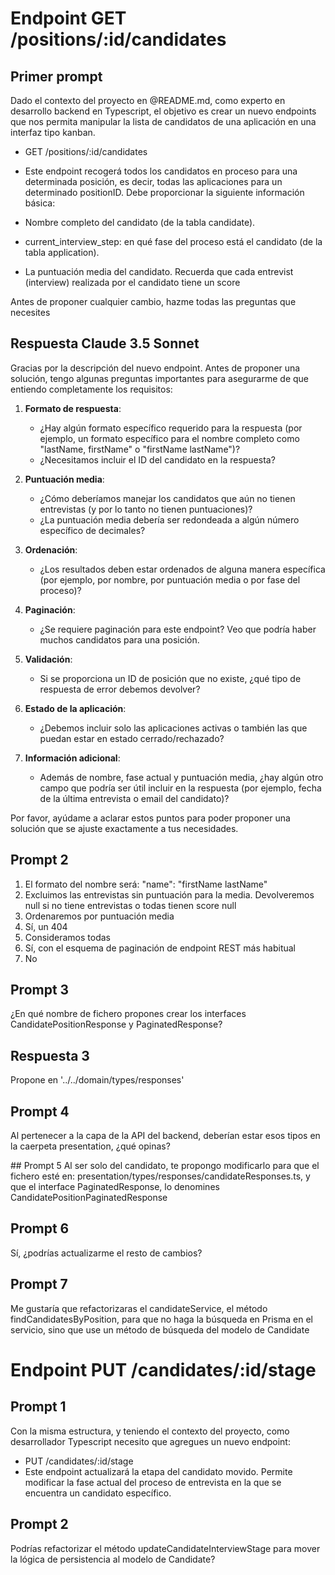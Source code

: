 # Endpoint GET /positions/:id/candidates

## Primer prompt
Dado el contexto del proyecto en @README.md, como experto en desarrollo backend en Typescript, el objetivo es crear un nuevo endpoints que nos permita manipular la lista de candidatos de una aplicación en una interfaz tipo kanban.

- GET /positions/:id/candidates

 - Este endpoint recogerá todos los candidatos en proceso para una determinada posición, es decir, todas las aplicaciones para un determinado positionID. Debe proporcionar la siguiente información básica:

  - Nombre completo del candidato (de la tabla candidate).
  - current_interview_step: en qué fase del proceso está el candidato (de la tabla application).
  - La puntuación media del candidato. Recuerda que cada entrevist (interview) realizada por el candidato tiene un score

Antes de proponer cualquier cambio, hazme todas las preguntas que necesites

## Respuesta Claude 3.5 Sonnet
Gracias por la descripción del nuevo endpoint. Antes de proponer una solución, tengo algunas preguntas importantes para asegurarme de que entiendo completamente los requisitos:

1. **Formato de respuesta**:
   - ¿Hay algún formato específico requerido para la respuesta (por ejemplo, un formato específico para el nombre completo como "lastName, firstName" o "firstName lastName")?
   - ¿Necesitamos incluir el ID del candidato en la respuesta?

2. **Puntuación media**:
   - ¿Cómo deberíamos manejar los candidatos que aún no tienen entrevistas (y por lo tanto no tienen puntuaciones)?
   - ¿La puntuación media debería ser redondeada a algún número específico de decimales?

3. **Ordenación**:
   - ¿Los resultados deben estar ordenados de alguna manera específica (por ejemplo, por nombre, por puntuación media o por fase del proceso)?

4. **Paginación**:
   - ¿Se requiere paginación para este endpoint? Veo que podría haber muchos candidatos para una posición.

5. **Validación**:
   - Si se proporciona un ID de posición que no existe, ¿qué tipo de respuesta de error debemos devolver?

6. **Estado de la aplicación**:
   - ¿Debemos incluir solo las aplicaciones activas o también las que puedan estar en estado cerrado/rechazado?

7. **Información adicional**:
   - Además de nombre, fase actual y puntuación media, ¿hay algún otro campo que podría ser útil incluir en la respuesta (por ejemplo, fecha de la última entrevista o email del candidato)?

Por favor, ayúdame a aclarar estos puntos para poder proponer una solución que se ajuste exactamente a tus necesidades.

## Prompt 2
1. El formato del nombre será: "name": "firstName lastName"
2. Excluimos las entrevistas sin puntuación para la media. Devolveremos null si no tiene entrevistas o todas tienen score null
3. Ordenaremos por puntuación media
4. Sí, un 404
5. Consideramos todas
6. Sí, con el esquema de paginación de endpoint REST más habitual
7. No

## Prompt 3
¿En qué nombre de fichero propones crear los interfaces CandidatePositionResponse y PaginatedResponse?

## Respuesta 3 
Propone en '../../domain/types/responses'

## Prompt 4
Al pertenecer a la capa de la API del backend, deberían estar esos tipos en la caerpeta presentation, ¿qué opinas?

## Prompt 5
Al ser solo del candidato, te propongo modificarlo para que el fichero esté en: presentation/types/responses/candidateResponses.ts, y que el interface PaginatedResponse, lo denomines CandidatePositionPaginatedResponse

## Prompt 6 
Sí, ¿podrías actualizarme el resto de cambios?

## Prompt 7
Me gustaría que refactorizaras el candidateService, el método findCandidatesByPosition, para que no haga la búsqueda en Prisma en el servicio, sino que use un método de búsqueda del modelo de Candidate

# Endpoint PUT /candidates/:id/stage

## Prompt 1
Con la misma estructura, y teniendo el contexto del proyecto, como desarrollador Typescript necesito que agregues un nuevo endpoint: 
 - PUT /candidates/:id/stage
 - Este endpoint actualizará la etapa del candidato movido. Permite modificar la fase actual del proceso de entrevista en la que se encuentra un candidato específico.

 ## Prompt 2
 Podrías refactorizar el método updateCandidateInterviewStage para mover la lógica de persistencia al modelo de Candidate?

